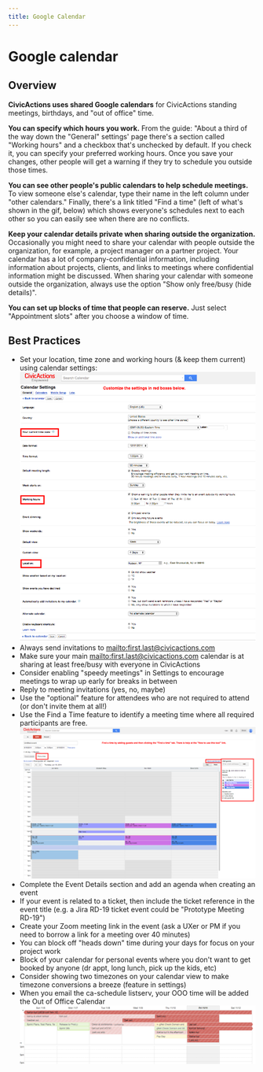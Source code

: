 ```yaml
---
title: Google Calendar
---
```


# Google calendar

## Overview

**CivicActions uses shared Google calendars** for CivicActions standing meetings, birthdays, and "out of office" time.

**You can specify which hours you work.** From the guide: "About a third of the way down the "General" settings' page there's a section called "Working hours" and a checkbox that's unchecked by default. If you check it, you can specify your preferred working hours. Once you save your changes, other people will get a warning if they try to schedule you outside those times.

**You can see other people's public calendars to help schedule meetings.** To view someone else's calendar, type their name in the left column under "other calendars." Finally, there's a link titled "Find a time" (left of what's shown in the gif, below) which shows everyone's schedules next to each other so you can easily see when there are no conflicts.

**Keep your calendar details private when sharing outside the organization.** Occasionally you might need to share your calendar with people outside the organization, for example, a project manager on a partner project. Your calendar has a lot of company-confidential information, including information about projects, clients, and links to meetings where confidential information might be discussed. When sharing your calendar with someone outside the organization, always use the option "Show only free/busy (hide details)".

**You can set up blocks of time that people can reserve.** Just select "Appointment slots" after you choose a window of time.

## Best Practices

-   Set your location, time zone and working hours (& keep them current) using calendar settings: ![Calendar Settings](../../assets/images/CivicActions_Calendar_Settings.png "Calendar settings")
-   Always send invitations to <mailto:first.last@civicactions.com>
-   Make sure your main <mailto:first.last@civicactions.com> calendar is at sharing at least free/busy with everyone in CivicActions
-   Consider enabling "speedy meetings" in Settings to encourage meetings to wrap up early for breaks in between
-   Reply to meeting invitations (yes, no, maybe)
-   Use the "optional" feature for attendees who are not required to attend (or don't invite them at all!)
-   Use the Find a Time feature to identify a meeting time where all required participants are free. !["Find a Time"](../../assets/images/CivicActions_Calendar_FindTime.png "Find a time")
-   Complete the Event Details section and add an agenda when creating an event
-   If your event is related to a ticket, then include the ticket reference in the event title (e.g. a Jira RD-19 ticket event could be "Prototype Meeting RD-19")
-   Create your Zoom meeting link in the event (ask a UXer or PM if you need to borrow a link for a meeting over 40 minutes)
-   You can block off "heads down" time during your days for focus on your project work
-   Block of your calendar for personal events where you don't want to get booked by anyone (dr appt, long lunch, pick up the kids, etc)
-   Consider showing two timezones on your calendar view to make timezone conversions a breeze (feature in settings)
-   When you email the ca-schedule listserv, your OOO time will be added the Out of Office Calendar !["CivicActions: Out of Office"](../../assets/images/ooo-cal1.png "Out of Office Calendar")
